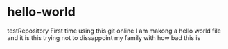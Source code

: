 # hello-world
testRepository
First time using this git online
I am makong a hello world file and it is this
trying not to dissappoint my family with how bad this is
